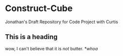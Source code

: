 # Construct-Cube
Jonathan's Draft Repository for Code Project with Curtis

## This is a heading
wow, I can't believe that it is _not_ butter. **whoa*